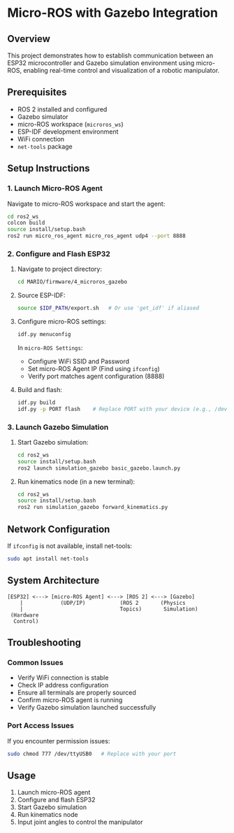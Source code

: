 # Micro-ROS with Gazebo Integration

## Overview
This project demonstrates how to establish communication between an ESP32 microcontroller and Gazebo simulation environment using micro-ROS, enabling real-time control and visualization of a robotic manipulator.

## Prerequisites
- ROS 2 installed and configured
- Gazebo simulator
- micro-ROS workspace (`microros_ws`)
- ESP-IDF development environment
- WiFi connection
- `net-tools` package

## Setup Instructions

### 1. Launch Micro-ROS Agent

Navigate to micro-ROS workspace and start the agent:
```bash
cd ros2_ws
colcon build
source install/setup.bash
ros2 run micro_ros_agent micro_ros_agent udp4 --port 8888
```

### 2. Configure and Flash ESP32

1. Navigate to project directory:
   ```bash
   cd MARIO/firmware/4_microros_gazebo
   ```

2. Source ESP-IDF:
   ```bash
   source $IDF_PATH/export.sh   # Or use 'get_idf' if aliased
   ```

3. Configure micro-ROS settings:
   ```bash
   idf.py menuconfig
   ```
   In `micro-ROS Settings`:
   - Configure WiFi SSID and Password
   - Set micro-ROS Agent IP (Find using `ifconfig`)
   - Verify port matches agent configuration (8888)

4. Build and flash:
   ```bash
   idf.py build
   idf.py -p PORT flash    # Replace PORT with your device (e.g., /dev/ttyUSB0)
   ```

### 3. Launch Gazebo Simulation

1. Start Gazebo simulation:
   ```bash
   cd ros2_ws
   source install/setup.bash
   ros2 launch simulation_gazebo basic_gazebo.launch.py
   ```

2. Run kinematics node (in a new terminal):
   ```bash
   cd ros2_ws
   source install/setup.bash
   ros2 run simulation_gazebo forward_kinematics.py
   ```

## Network Configuration

If `ifconfig` is not available, install net-tools:
```bash
sudo apt install net-tools
```

## System Architecture
```
[ESP32] <---> [micro-ROS Agent] <---> [ROS 2] <---> [Gazebo]
    |            (UDP/IP)           (ROS 2       (Physics
    |                               Topics)       Simulation)
 (Hardware
  Control)
```

## Troubleshooting

### Common Issues
- Verify WiFi connection is stable
- Check IP address configuration
- Ensure all terminals are properly sourced
- Confirm micro-ROS agent is running
- Verify Gazebo simulation launched successfully

### Port Access Issues
If you encounter permission issues:
```bash
sudo chmod 777 /dev/ttyUSB0   # Replace with your port
```

## Usage
1. Launch micro-ROS agent
2. Configure and flash ESP32
3. Start Gazebo simulation
4. Run kinematics node
5. Input joint angles to control the manipulator
